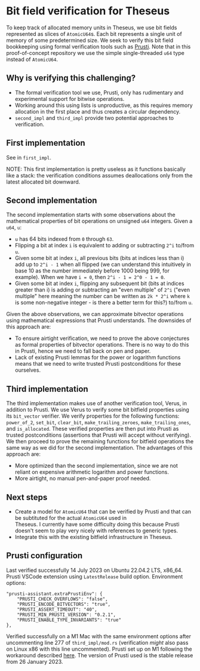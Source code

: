 # Bit field verification for Theseus

To keep track of allocated memory units in Theseus, we use bit fields represented as slices of `AtomicU64`s. Each bit represents 
a single unit of memory of some predetermined size. We seek to verify this bit field bookkeeping using formal verification tools 
such as [Prusti](https://github.com/viperproject/prusti-dev). Note that in this proof-of-concept repository we use the simple 
single-threaded `u64` type instead of `AtomicU64`.

## Why is verifying this challenging?

- The formal verification tool we use, Prusti, only has rudimentary and experimental support for bitwise operations.
- Working around this using lists is unproductive, as this requires memory allocation in the first place and thus creates a 
circular dependency.
- `second_impl` and `third_impl` provide two potential approaches to verification.

## First implementation

See in `first_impl`.

NOTE: This first implementation is pretty useless as it functions basically like a stack: the verification conditions assumes 
deallocations only from the latest allocated bit downward.

## Second implementation

The second implementation starts with some observations about the mathematical properties of bit operations on unsigned `u64` 
integers. Given a `u64`, `u`:

- `u` has 64 bits indexed from `0` through `63`.
- Flipping a bit at index `i` is equivalent to adding or subtracting `2^i` to/from `u`.
- Given some bit at index `i`, all previous bits (bits at indices less than i) add up
to `2^i - 1` when all flipped (we can understand this intuitively in base 10 as the number
immediately before 1000 being 999, for example). When we have `i = 0`, then `2^i - 1 = 2^0 - 1 = 0`.
- Given some bit at index `i`, flipping any subsequent bit (bits at indices greater
than i) is adding or subtracting an "even multiple" of `2^i` ("even multiple" here meaning
the number can be written as `2k * 2^i` where `k` is some non-negative integer - is there a better term for this?)
to/from `u`.

Given the above observations, we can approximate bitvector operations using mathematical expressions that Prusti understands.
The downsides of this approach are:

- To ensure airtight verification, we need to prove the above conjectures as formal properties of bitvector operations. There is
no way to do this in Prusti, hence we need to fall back on pen and paper.
- Lack of existing Prusti lemmas for the power or logarithm functions means that we need to write trusted Prusti postconditions for these ourselves.

## Third implementation

The third implementation makes use of another verification tool, Verus, in addition to Prusti. We use Verus to verify some bit
bitfield properties using its `bit_vector` verifier. We verify properties for the following functions: `power_of_2`, `set_bit`, 
`clear_bit`, `make_trailing_zeroes`, `make_trailing_ones`, and `is_allocated`. These verified properties are then put into Prusti 
as trusted postconditions (assertions that Prusti will accept without verifying). We then proceed to prove the remaining functions
for bitfield operations the same way as we did for the second implementation. The advantages of this approach are:

- More optimized than the second implementation, since we are not reliant on expensive arithmetic logarithm and power functions.
- More airtight, no manual pen-and-paper proof needed.

## Next steps

- Create a model for `AtomicU64` that can be verified by Prusti and that can be subtituted for the actual `AtomicU64` used in    
Theseus. I currently have some difficulty doing this because Prusti doesn't seem to play very nicely with references to generic
types.
- Integrate this with the existing bitfield infrastructure in Theseus.

## Prusti configuration

Last verified successfully 14 July 2023 on Ubuntu 22.04.2 LTS, x86_64. Prusti VSCode extension using `LatestRelease` build option. Environment
options:

```
"prusti-assistant.extraPrustiEnv": {
    "PRUSTI_CHECK_OVERFLOWS": "false",
    "PRUSTI_ENCODE_BITVECTORS": "true",
    "PRUSTI_ASSERT_TIMEOUT": "40",
    "PRUSTI_MIN_PRUSTI_VERSION": "0.2.1",
    "PRUSTI_ENABLE_TYPE_INVARIANTS": "true"
},
```

Verified successfully on a M1 Mac with the same environment options after uncommenting line 277 of `third_impl/mod.rs` (verification _might_ also pass on Linux x86 with this line uncommented). Prusti set up on M1 following the workaround described [here](https://github.com/viperproject/prusti-dev/issues/1193#issuecomment-1312956882). The version of Prusti used is the stable release from 26 January 2023.